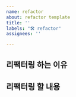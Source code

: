 ```yaml
---
name: refactor
about: refactor template
title: ''
labels: "🛠️ refactor"
assignees: ''

---
```


## 리팩터링 하는 이유

## 리팩터링 할 내용

